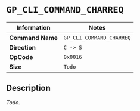 # `GP_CLI_COMMAND_CHARREQ`

| Information               | Notes |
|---                        |---    |
| **Command Name**          | `GP_CLI_COMMAND_CHARREQ` |
| **Direction**             | `C -> S` |
| **OpCode**                | `0x0016` |
| **Size**                  | `Todo` |

## Description

_Todo._